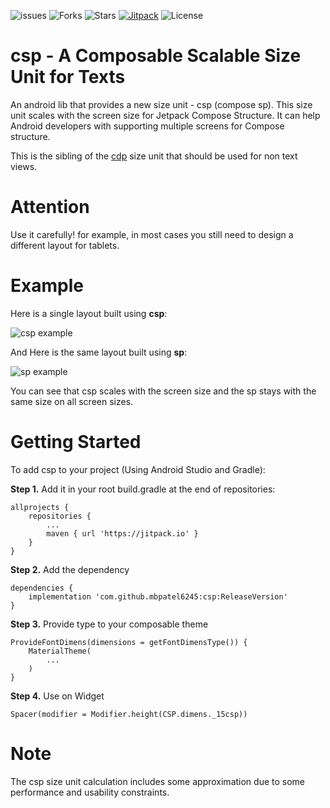 ![issues](https://img.shields.io/github/issues/mbpatel6245/csp)
![Forks](https://img.shields.io/github/forks/mbpatel6245/csp)
![Stars](https://img.shields.io/github/stars/mbpatel6245/csp)
[![Jitpack](https://jitpack.io/v/mbpatel6245/csp.svg)](https://jitpack.io/#mbpatel6245/csp)
![License](https://img.shields.io/github/license/mbpatel6245/csp)

# csp - A Composable Scalable Size Unit for Texts
An android lib that provides a new size unit - csp (compose sp). This size unit scales with the screen size for Jetpack Compose Structure. It can help Android developers with supporting multiple screens for Compose structure.

This is the sibling of the [cdp](https://github.com/mbpatel6245/cdp) size unit that should be used for non text views.

# Attention
Use it carefully! for example, in most cases you still need to design a different layout for tablets.

# Example
Here is a single layout built using **csp**:

![csp example](https://github.com/mbpatel6245/csp/blob/master/csp_example.png)

And Here is the same layout built using **sp**:

![sp example](https://github.com/mbpatel6245/csp/blob/master/sp_example.png)

You can see that csp scales with the screen size and the sp stays with the same size on all screen sizes.

# Getting Started
To add csp to your project (Using Android Studio and Gradle):

**Step 1.** Add it in your root build.gradle at the end of repositories:
```
allprojects {
    repositories {
        ...
        maven { url 'https://jitpack.io' }
    }
}
```

**Step 2.** Add the dependency
```
dependencies {
    implementation 'com.github.mbpatel6245:csp:ReleaseVersion'
}
```

**Step 3.** Provide type to your composable theme
```
ProvideFontDimens(dimensions = getFontDimensType()) {
    MaterialTheme(
        ...
    )
}
```
**Step 4.** Use on Widget
```
Spacer(modifier = Modifier.height(CSP.dimens._15csp))
```

# Note
The csp size unit calculation includes some approximation due to some performance and usability constraints.